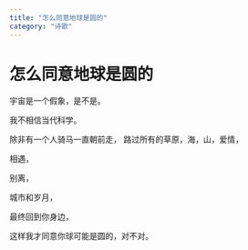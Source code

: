 ```yaml
---
title: "怎么同意地球是圆的"
category: "诗歌"
---
```

# 怎么同意地球是圆的

宇宙是一个假象，是不是。  
  
我不相信当代科学。  
  
除非有一个人骑马一直朝前走， 路过所有的草原，海，山，爱情，  
  
相遇，  
  
别离，  
  
城市和岁月，  
  
最终回到你身边，  
  
这样我才同意你球可能是圆的，对不对。  


